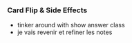 ### Card Flip & Side Effects

- tinker around with show answer class
- je vais revenir et refiner les notes
